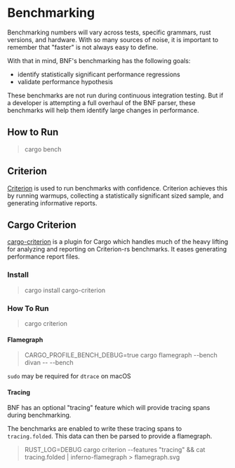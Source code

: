 # Benchmarking

Benchmarking numbers will vary across tests, specific grammars, rust versions, and hardware. With so many sources of noise, it is important to remember that "faster" is not always easy to define.

With that in mind, BNF's benchmarking has the following goals:

* identify statistically significant performance regressions
* validate performance hypothesis

These benchmarks are not run during continuous integration testing. But if a developer is attempting a full overhaul of the BNF parser, these benchmarks will help them identify large changes in performance.

## How to Run

> cargo bench

## Criterion

[Criterion][criterion] is used to run benchmarks with confidence. Criterion achieves this by running warmups, collecting a statistically significant sized sample, and generating informative reports.

## Cargo Criterion

[cargo-criterion][cargo-criterion] is a plugin for Cargo which handles much of the heavy lifting for analyzing and reporting on Criterion-rs benchmarks. It eases generating performance report files.

### Install

> cargo install cargo-criterion

### How To Run

> cargo criterion

[criterion]: https://crates.io/crates/criterion
[cargo-criterion]: https://github.com/bheisler/cargo-criterion

#### Flamegraph

> CARGO_PROFILE_BENCH_DEBUG=true cargo flamegraph --bench divan -- --bench

`sudo` may be required for `dtrace` on macOS

#### Tracing

BNF has an optional "tracing" feature which will provide tracing spans during benchmarking.

The benchmarks are enabled to write these tracing spans to `tracing.folded`. This data can then be parsed to provide a flamegraph.

> RUST_LOG=DEBUG cargo criterion --features "tracing" && cat tracing.folded | inferno-flamegraph > flamegraph.svg
